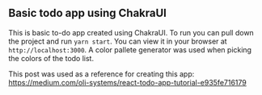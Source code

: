 ## Basic todo app using ChakraUI

This is basic to-do app created using ChakraUI. To run you can pull down the project and run `yarn start`. You can view it in your browser at `http://localhost:3000`. A color pallete generator was used when picking the colors of the todo list.




This post was used as a reference for creating this app: https://medium.com/oli-systems/react-todo-app-tutorial-e935fe716179
